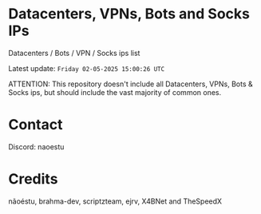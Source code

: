 # Datacenters, VPNs, Bots and Socks IPs
 
Datacenters / Bots / VPN / Socks ips list

Latest update: `Friday 02-05-2025 15:00:26 UTC` 

ATTENTION: This repository doesn't include all Datacenters, VPNs, Bots & Socks ips, 
but should include the vast majority of common ones.

# Contact
Discord: naoestu

# Credits
nãoéstu, brahma-dev, scriptzteam, ejrv, X4BNet and TheSpeedX
